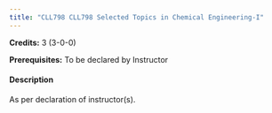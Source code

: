```yaml
---
title: "CLL798 CLL798 Selected Topics in Chemical Engineering-I"
---
```

**Credits:** 3 (3-0-0)

**Prerequisites:** To be declared by Instructor

#### Description
As per declaration of instructor(s).